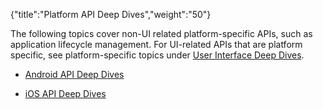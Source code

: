 {"title":"Platform API Deep Dives","weight":"50"} 

The following topics cover non-UI related platform-specific APIs, such as application lifecycle management. For UI-related APIs that are platform specific, see platform-specific topics under [User Interface Deep Dives](/docs/appc/Titanium_SDK/Titanium_SDK_How-tos/User_Interface_Deep_Dives/).

*   [Android API Deep Dives](/docs/appc/Titanium_SDK/Titanium_SDK_How-tos/Platform_API_Deep_Dives/Android_API_Deep_Dives/)
    
*   [iOS API Deep Dives](/docs/appc/Titanium_SDK/Titanium_SDK_How-tos/Platform_API_Deep_Dives/iOS_API_Deep_Dives/)